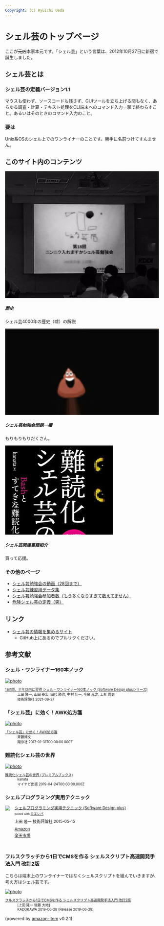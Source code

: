 ```yaml
---
Copyright: (C) Ryuichi Ueda
---
```



# シェル芸のトップページ

ここが~~元凶~~本家本元です。「シェル芸」という言葉は、2012年10月27日に新宿で誕生しました。

## シェル芸とは

### シェル芸の定義バージョン1.1

マウスも使わず、ソースコードも残さず、GUIツールを立ち上げる間もなく、あらゆる調査・計算・テキスト処理をCLI端末へのコマンド入力一撃で終わらすこと。あるいはそのときのコマンド入力のこと。

### 要は

Unix系OSのシェル上でのワンライナーのことです。勝手に名前つけてすんません。

## このサイト内のコンテンツ

<div class="card mb-3">
  <div class="row no-gutters">
    <div class="col-md-4">
      <a href="/?page=08865"><img class="card-img-top" src="/pages/01434/shellgei-emblem.png" alt="sh民祭"></a>
    </div>
    <div class="col-md-8">
      <div class="card-body">
        <h5 class="card-title">歴史</h5>
        <p class="card-text">シェル芸4000年の歴史（嘘）の解説</p>
      </div>
    </div>
  </div>
</div>

<div class="card mb-3">
  <div class="row no-gutters">
    <div class="col-md-4">
      <a href="/?page=00684"><img class="card-img-top" src="/pages/01434/smile-unko.png" alt="うんこ"></a>
    </div>
    <div class="col-md-8">
      <div class="card-body">
        <h5 class="card-title">シェル芸勉強会問題一欄</h5>
        <p class="card-text">もりもりもりだくさん。</p>
      </div>
    </div>
  </div>
</div>

<div class="card mb-3">
  <div class="row no-gutters">
    <div class="col-md-4">
      <a href="/?page=shellgei_books"><img class="card-img-top" src="/pages/01434/nandoku.jpg" alt="本"></a>
    </div>
    <div class="col-md-8">
      <div class="card-body">
        <h5 class="card-title">シェル芸関連書籍紹介</h5>
        <p class="card-text">買って応援。</p>
      </div>
    </div>
  </div>
</div>

### その他のページ

* [シェル芸勉強会の動画（28回まで）](/?page=09678)
* [シェル芸練習用データ集](/?page=05649)
* [シェル芸勉強会参加者数（もう多くなりすぎて数えてません）](/?page=05567)
* [危険シェル芸の定義（笑）](/?page=03752)

## リンク

* [シェル芸の情報を集めるサイト](https://shellgei.github.io/info/)
  * GitHub上にあるのでプルリクください。


## 参考文献

### シェル・ワンライナー160本ノック

<div class="card">
  <div class="row no-gutters">
    <div class="col-md-2">
      <a class="item url" href="https://www.amazon.co.jp/dp/4297122677?tag=ryuichiueda-22&linkCode=ogi&th=1&psc=1"><img src="https://m.media-amazon.com/images/I/51F6w9FoosL._SL500_.jpg" width="395" alt="photo"></a>
    </div>
    <div class="col-md-10">
      <div class="card-body">
        <dl class="fn" style="font-size:80%">
          <dt><a href="https://www.amazon.co.jp/dp/4297122677?tag=ryuichiueda-22&linkCode=ogi&th=1&psc=1">1日1問、半年以内に習得 シェル・ワンライナー160本ノック (Software Design plusシリーズ)</a></dt>
          <dd>上田 隆一, 山田 泰宏, 田代 勝也, 中村 壮一, 今泉 光之, 上杉 尚史</dd>
          <dd>技術評論社 2021-09-27</dd>
        </dl>
      </div>
    </div>
  </div>
</div>

### 「シェル芸」に効く！AWK処方箋

<div class="card">
  <div class="row no-gutters">
    <div class="col-md-2">
      <a class="item url" href="https://www.amazon.co.jp/dp/B01MYDZ55O?tag=ryuichiueda-22&linkCode=ogi&th=1&psc=1"><img src="https://m.media-amazon.com/images/I/51tblGImaML._SL500_.jpg" width="354" alt="photo"></a>
    </div>
    <div class="col-md-10">
      <div class="card-body">
        <dl class="fn" style="font-size:80%">
          <dt><a href="https://www.amazon.co.jp/dp/B01MYDZ55O?tag=ryuichiueda-22&linkCode=ogi&th=1&psc=1">「シェル芸」に効く！AWK処方箋</a></dt>
          <dd>斉藤博文</dd>
          <dd>翔泳社 2017-01-31T00:00:00.000Z</dd>
        </dl>
      </div>
    </div>
  </div>
</div>


### 難読化シェル芸の世界

<div class="card">
  <div class="row no-gutters">
    <div class="col-md-2">
      <a class="item url" href="https://www.amazon.co.jp/dp/B07QRT9776?tag=ryuichiueda-22&linkCode=ogi&th=1&psc=1"><img src="https://m.media-amazon.com/images/I/5145jNWpDnL._SL500_.jpg" width="354" alt="photo"></a>
    </div>
    <div class="col-md-10">
      <div class="card-body">
        <dl class="fn" style="font-size:80%">
          <dt><a href="https://www.amazon.co.jp/dp/B07QRT9776?tag=ryuichiueda-22&linkCode=ogi&th=1&psc=1">難読化シェル芸の世界 (プレミアムブックス)</a></dt>
          <dd>kanata</dd>
          <dd>マイナビ出版 2019-04-24T00:00:00.000Z</dd>
        </dl>
      </div>
    </div>
  </div>
</div>


### シェルプログラミング実用テクニック

<div class="kaerebalink-box" style="text-align:left;padding-bottom:20px;font-size:small;/zoom: 1;overflow: hidden;"><div class="kaerebalink-image" style="float:left;margin:0 15px 10px 0;"><a href="http://www.amazon.co.jp/exec/obidos/ASIN/4774173444/ryuichiueda-22/" target="_blank" ><img src="https://images-fe.ssl-images-amazon.com/images/I/51RK9eRR0PL._SL160_.jpg" style="border: none;" /></a></div><div class="kaerebalink-info" style="line-height:120%;/zoom: 1;overflow: hidden;"><div class="kaerebalink-name" style="margin-bottom:10px;line-height:120%"><a href="http://www.amazon.co.jp/exec/obidos/ASIN/4774173444/ryuichiueda-22/" target="_blank" >シェルプログラミング実用テクニック (Software Design plus)</a><div class="kaerebalink-powered-date" style="font-size:8pt;margin-top:5px;font-family:verdana;line-height:120%">posted with <a href="http://kaereba.com" rel="nofollow" target="_blank">カエレバ</a></div></div><div class="kaerebalink-detail" style="margin-bottom:5px;">上田 隆一 技術評論社 2015-05-15    </div><div class="kaerebalink-link1" style="margin-top:10px;"><div class="shoplinkamazon" style="margin:5px 0"><a href="http://www.amazon.co.jp/gp/search?keywords=%E3%82%B7%E3%82%A7%E3%83%AB%E3%83%97%E3%83%AD%E3%82%B0%E3%83%A9%E3%83%9F%E3%83%B3%E3%82%B0%E5%AE%9F%E7%94%A8%E3%83%86%E3%82%AF%E3%83%8B%E3%83%83%E3%82%AF&__mk_ja_JP=%E3%82%AB%E3%82%BF%E3%82%AB%E3%83%8A&tag=ryuichiueda-22" target="_blank" >Amazon</a></div><div class="shoplinkrakuten" style="margin:5px 0"><a href="https://hb.afl.rakuten.co.jp/hgc/131cef76.deb3ed6a.131cef77.7335f681/?pc=http%3A%2F%2Fsearch.rakuten.co.jp%2Fsearch%2Fmall%2F%25E3%2582%25B7%25E3%2582%25A7%25E3%2583%25AB%25E3%2583%2597%25E3%2583%25AD%25E3%2582%25B0%25E3%2583%25A9%25E3%2583%259F%25E3%2583%25B3%25E3%2582%25B0%25E5%25AE%259F%25E7%2594%25A8%25E3%2583%2586%25E3%2582%25AF%25E3%2583%258B%25E3%2583%2583%25E3%2582%25AF%2F-%2Ff.1-p.1-s.1-sf.0-st.A-v.2%3Fx%3D0%26scid%3Daf_ich_link_urltxt%26m%3Dhttp%3A%2F%2Fm.rakuten.co.jp%2F" target="_blank" >楽天市場</a></div></div></div><div class="booklink-footer" style="clear: left"></div></div>

### フルスクラッチから1日でCMSを作る シェルスクリプト高速開発手法入門 改訂2版

こちらは端末上のワンライナーではなくシェルスクリプトを組んでいきますが、考え方はシェル芸です。

<div class="card">
  <div class="row no-gutters">
    <div class="col-md-2">
      <a class="item url" href="https://www.amazon.co.jp/exec/obidos/ASIN/4048930699/ryuichiueda-22"><img src="https://images-fe.ssl-images-amazon.com/images/I/51T-SfWPsPL._SL160_.jpg" width="124" alt="photo"></a>
    </div>
    <div class="col-md-10">
      <div class="card-body">
        <dl class="fn" style="font-size:80%">
          <dt><a href="https://www.amazon.co.jp/exec/obidos/ASIN/4048930699/ryuichiueda-22">フルスクラッチから1日でCMSを作る シェルスクリプト高速開発手法入門 改訂2版</a></dt>
          <dd>[上田 隆一 後藤 大地]</dd>
          <dd>KADOKAWA 2019-06-28 (Release 2019-06-28)</dd>
        </dl>
        <p class="powered-by" >(powered by <a href="https://github.com/spiegel-im-spiegel/amazon-item" >amazon-item</a> v0.2.1)</p>
      </div>
    </div>
  </div>
</div>
